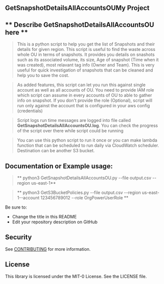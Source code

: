 ## GetSnapshotDetailsAllAccountsOUMy Project

## ** Describe GetSnapshotDetailsAllAccountsOU here **

> This is a python script to help you get the list of Snapshots and their details for given region. This script is useful to find the waste across whole OU in terms of snapshots. It provides you details on snashots such as its associated volume, its size, Age of snapshot (Time when it was created), most relavant tag info (Owner and Team). This is very useful for quick investigation of snapshots that can be cleaned and help you to save the cost.

> As added features, this script can let you run this against single account as well as all  accounts of OU. You need to provide IAM role which script can assume in every accounts of OU to able to gather info on snapshot. If you don't provide the role (Optional), script will run only against the account that is configured in your aws config (credentials)

> Script logs run time messages are logged into file called **GetSnapshotDetailsAllAccountsOU.log**. You can check the progress of the script over there while script could be running

> You can use this python script to run it once or you can make lambda function that can be scheduled to run daily via CloudWatch scheduler. Destination can be another S3 bucket.

## Documentation or Example usage:

> ** python3 GetSnapshotDetailsAllAccountsOU.py --file output.csv  --region us-east-1**

> ** python3 GetS3BucketPolicies.py --file output.csv  --region us-east-1--account 123456789012 --role OrgPowerUserRole **
>

Be sure to:

* Change the title in this README
* Edit your repository description on GitHub

## Security

See [CONTRIBUTING](CONTRIBUTING.md#security-issue-notifications) for more information.

## License

This library is licensed under the MIT-0 License. See the LICENSE file.
